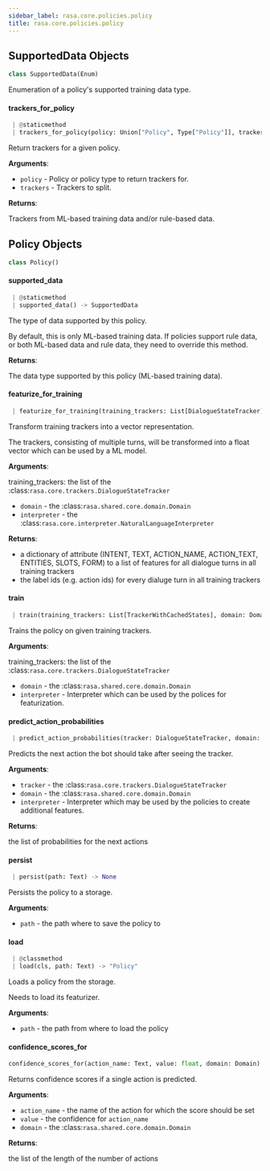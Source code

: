 ```yaml
---
sidebar_label: rasa.core.policies.policy
title: rasa.core.policies.policy
---
```


## SupportedData Objects

```python
class SupportedData(Enum)
```

Enumeration of a policy&#x27;s supported training data type.

#### trackers\_for\_policy

```python
 | @staticmethod
 | trackers_for_policy(policy: Union["Policy", Type["Policy"]], trackers: List[DialogueStateTracker]) -> List[DialogueStateTracker]
```

Return trackers for a given policy.

**Arguments**:

- `policy` - Policy or policy type to return trackers for.
- `trackers` - Trackers to split.
  

**Returns**:

  Trackers from ML-based training data and/or rule-based data.

## Policy Objects

```python
class Policy()
```

#### supported\_data

```python
 | @staticmethod
 | supported_data() -> SupportedData
```

The type of data supported by this policy.

By default, this is only ML-based training data. If policies support rule data,
or both ML-based data and rule data, they need to override this method.

**Returns**:

  The data type supported by this policy (ML-based training data).

#### featurize\_for\_training

```python
 | featurize_for_training(training_trackers: List[DialogueStateTracker], domain: Domain, interpreter: NaturalLanguageInterpreter, **kwargs: Any, ,) -> Tuple[List[List[Dict[Text, List["Features"]]]], np.ndarray]
```

Transform training trackers into a vector representation.

The trackers, consisting of multiple turns, will be transformed
into a float vector which can be used by a ML model.

**Arguments**:

  training_trackers:
  the list of the :class:`rasa.core.trackers.DialogueStateTracker`
- `domain` - the :class:`rasa.shared.core.domain.Domain`
- `interpreter` - the :class:`rasa.core.interpreter.NaturalLanguageInterpreter`
  

**Returns**:

  - a dictionary of attribute (INTENT, TEXT, ACTION_NAME, ACTION_TEXT,
  ENTITIES, SLOTS, FORM) to a list of features for all dialogue turns in
  all training trackers
  - the label ids (e.g. action ids) for every dialuge turn in all training
  trackers

#### train

```python
 | train(training_trackers: List[TrackerWithCachedStates], domain: Domain, interpreter: NaturalLanguageInterpreter, **kwargs: Any, ,) -> None
```

Trains the policy on given training trackers.

**Arguments**:

  training_trackers:
  the list of the :class:`rasa.core.trackers.DialogueStateTracker`
- `domain` - the :class:`rasa.shared.core.domain.Domain`
- `interpreter` - Interpreter which can be used by the polices for featurization.

#### predict\_action\_probabilities

```python
 | predict_action_probabilities(tracker: DialogueStateTracker, domain: Domain, interpreter: NaturalLanguageInterpreter, **kwargs: Any, ,) -> List[float]
```

Predicts the next action the bot should take after seeing the tracker.

**Arguments**:

- `tracker` - the :class:`rasa.core.trackers.DialogueStateTracker`
- `domain` - the :class:`rasa.shared.core.domain.Domain`
- `interpreter` - Interpreter which may be used by the policies to create
  additional features.
  

**Returns**:

  the list of probabilities for the next actions

#### persist

```python
 | persist(path: Text) -> None
```

Persists the policy to a storage.

**Arguments**:

- `path` - the path where to save the policy to

#### load

```python
 | @classmethod
 | load(cls, path: Text) -> "Policy"
```

Loads a policy from the storage.

Needs to load its featurizer.

**Arguments**:

- `path` - the path from where to load the policy

#### confidence\_scores\_for

```python
confidence_scores_for(action_name: Text, value: float, domain: Domain) -> List[float]
```

Returns confidence scores if a single action is predicted.

**Arguments**:

- `action_name` - the name of the action for which the score should be set
- `value` - the confidence for `action_name`
- `domain` - the :class:`rasa.shared.core.domain.Domain`
  

**Returns**:

  the list of the length of the number of actions

